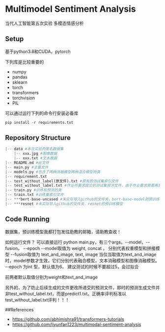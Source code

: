 # Multimodel Sentiment Analysis
当代人工智能第五次实验 多模态情感分析

## Setup
基于python3.8和CUDA，pytorch

下列库是比较重要的
- numpy
- pandas
- sklearn
- torch
- transformers
- torchvision
- PIL

可以通过运行下列的命令行安装必备库

```python
pip install -r requirements.txt
```

## Repository Structure
```python
|-- data #本次实验的匿名数据集
    |-- xxx.jpg #图像数据  
    |-- xxx.txt #文本数据
|-- README.md #此文件
|-- main.py #主要文件
|-- models.py #包含了两种消融模型两种混合模型的类
|-- requirement.txt
|-- test_without_label(原文件).txt #原有的测试集索引文件
|-- test_without_label.txt #作业所要求提交的测试集预测文件，由于作业要求需要再原文件上修改
|-- train.py #训练和预测的类
|-- train.txt #训练集索引文件
|-- ***bert-base-uncased #未实际导入github的文件夹，bert-base-model的预训练模型
|-- ***resnet #未实际导入github的文件夹，resnet的预训练模型
```
## Code Running
数据集，预训练模型我都打包发往助教的邮箱，请助教查收！

如何运行文件？
可以直接运行 python main.py，有三个args，--model，--fusion， --epoch
--model取值为 weight, concat ， 分别代表权重模型和拼接模型
--fusion取值为 text_and_image, text, image 当仅当取值为text_and_image时，model参数才生效，它们分别代表融合模型，文本消融模型和图像消融模型。
--epoch 为int 型，默认值为6， 建议测试的时候不要超过5，会过拟合

前两者默认取值分别为weight和text_and_image

另外的，为了防止后续生成的文件更改所递交的预测文件，即时的预测生成文件并非test_without_label.txt，而是predict1.txt。正确率评判标准以test_without_label.txt评判！！！

##References
- https://github.com/abhimishra91/transformers-tutorials
- https://github.com/liyunfan1223/multimodal-sentiment-analysis
